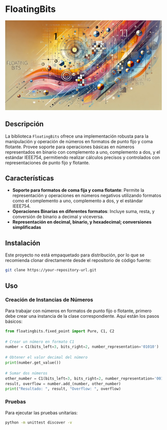 
# FloatingBits
![Cover](resources/floatingbits.webp)

## Descripción

La biblioteca `FloatingBits` ofrece una implementación robusta para la manipulación y operación de números en formatos de punto fijo y coma flotante. Provee soporte para operaciones básicas en números representados en binario con complemento a uno, complemento a dos, y el estándar IEEE754, permitiendo realizar cálculos precisos y controlados con representaciones de punto fijo y flotante.

## Características

- **Soporte para formatos de coma fija y coma flotante**: Permite la representación y operaciones en números negativos utilizando formatos como el complemento a uno, complemento a dos, y el estándar IEEE754.
- **Operaciones Binarias en diferentes formatos**: Incluye suma, resta, y conversión de binario a decimal y viceversa.
- **Representación en decimal, binario, y hexadecimal; conversiones simplificadas**

## Instalación

Este proyecto no está empaquetado para distribución, por lo que se recomienda clonar directamente desde el repositorio de código fuente:

```bash
git clone https://your-repository-url.git
```

## Uso

### Creación de Instancias de Números

Para trabajar con números en formatos de punto fijo o flotante, primero debe crear una instancia de la clase correspondiente. Aquí están los pasos básicos:

```python
from floatingbits.fixed_point import Pure, C1, C2

# Crear un número en formato C1
number = C1(bits_left=3, bits_right=2, number_representation='01010')

# Obtener el valor decimal del número
print(number.get_value())

# Sumar dos números
other_number = C1(bits_left=3, bits_right=2, number_representation='00101')
result, overflow = number.add_(number, other_number)
print("Resultado: ", result, "Overflow: ", overflow)
```

### Pruebas

Para ejecutar las pruebas unitarias:

```bash
python -m unittest discover -v
```